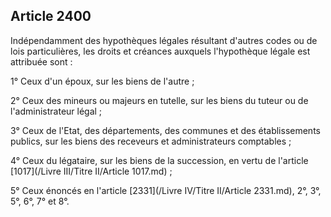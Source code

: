 Article 2400
----
Indépendamment des hypothèques légales résultant d'autres codes ou de lois
particulières, les droits et créances auxquels l'hypothèque légale est attribuée
sont :

1° Ceux d'un époux, sur les biens de l'autre ;

2° Ceux des mineurs ou majeurs en tutelle, sur les biens du tuteur ou de
l'administrateur légal ;

3° Ceux de l'Etat, des départements, des communes et des établissements publics,
sur les biens des receveurs et administrateurs comptables ;

4° Ceux du légataire, sur les biens de la succession, en vertu de l'article [1017](/Livre III/Titre II/Article 1017.md)
;

5° Ceux énoncés en l'article [2331](/Livre IV/Titre II/Article 2331.md), 2°, 3°, 5°, 6°, 7° et 8°.
